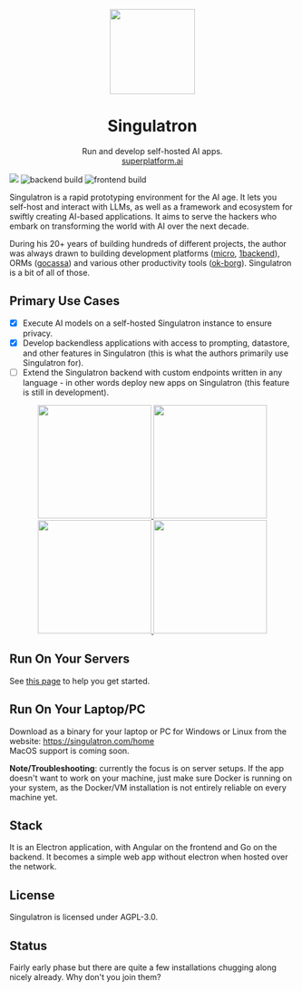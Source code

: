 <p align="center">
  <img width="150px" src="https://singulatron.com/assets/logo-lighter.svg" />
  <div align="center">
    <span>
      <h1>Singulatron</h1>
    </span>
    <div>Run and develop self-hosted AI apps.</div>
    <div>
      <a href="https://superplatform.ai">superplatform.ai</a> 
    </div>
  </div>
</p>

[![](https://dcbadge.limes.pink/api/server/https://discord.gg/eRXyzeXEvM)](https://discord.gg/eRXyzeXEvM)
![backend build](https://github.com/singulatron/singulatron/actions/workflows/backend-build-github.yaml/badge.svg)
![frontend build](https://github.com/singulatron/singulatron/actions/workflows/frontend-container-build-github.yaml/badge.svg)

Singulatron is a rapid prototyping environment for the AI age. It lets you self-host and interact with LLMs, as well as a framework and ecosystem for swiftly creating AI-based applications. It aims to serve the hackers who embark on transforming the world with AI over the next decade.

During his 20+ years of building hundreds of different projects, the author was always drawn to building development platforms ([micro](https://github.com/micro/micro), [1backend](https://github.com/1backend/1backend)), ORMs ([gocassa](https://github.com/gocassa/gocassa)) and various other productivity tools ([ok-borg](https://github.com/ok-borg/borg)).
Singulatron is a bit of all of those.

## Primary Use Cases

- [x] Execute AI models on a self-hosted Singulatron instance to ensure privacy.
- [x] Develop backendless applications with access to prompting, datastore, and other features in Singulatron (this is what the authors primarily use Singulatron for).
- [ ] Extend the Singulatron backend with custom endpoints written in any language - in other words deploy new apps on Singulatron (this feature is still in development).

<p align="center">
  <a href="https://singulatron.com/assets/chat.png?refresh=3" target="_blank">
    <img width="200px" src="https://singulatron.com/assets/thumbnail/chat.png?refresh=3" />
  </a>
  <a href="https://singulatron.com/assets/model-explorer.png?refresh=3" target="_blank">
    <img width="200px" src="https://singulatron.com/assets/thumbnail/model-explorer.png?refresh=3" />
  </a>
  <a href="https://singulatron.com/assets/permissions.png?refresh=3" target="_blank">
    <img width="200px" src="https://singulatron.com/assets/thumbnail/permissions.png?refresh=3" />
  </a>
  <a href="https://singulatron.com/assets/api.png?refresh=3" target="_blank">
    <img width="200px" src="https://singulatron.com/assets/thumbnail/api.png?refresh=3" />
  </a>
</p>

## Run On Your Servers

See [this page](https://superplatform.ai/docs/category/start) to help you get started.

## Run On Your Laptop/PC

Download as a binary for your laptop or PC for Windows or Linux from the website: https://singulatron.com/home  
MacOS support is coming soon.

**Note/Troubleshooting**: currently the focus is on server setups. If the app doesn't want to work on your machine, just make sure Docker is running on your system, as the Docker/VM installation is not entirely reliable on every machine yet.

## Stack

It is an Electron application, with Angular on the frontend and Go on the backend. It becomes a simple web app without electron when hosted over the network.

## License

Singulatron is licensed under AGPL-3.0.

## Status

Fairly early phase but there are quite a few installations chugging along nicely already. Why don't you join them?
